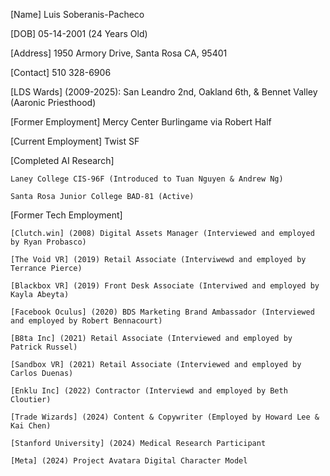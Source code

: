 

[Name] Luis Soberanis-Pacheco

[DOB] 05-14-2001 (24 Years Old)

[Address] 1950 Armory Drive, Santa Rosa CA, 95401

[Contact] 510 328-6906

[LDS Wards] (2009-2025): San Leandro 2nd, Oakland 6th, & Bennet Valley (Aaronic Priesthood)

[Former Employment] Mercy Center Burlingame via Robert Half

[Current Employment] Twist SF


[Completed AI Research]

    Laney College CIS-96F (Introduced to Tuan Nguyen & Andrew Ng)
    
    Santa Rosa Junior College BAD-81 (Active)
    
    
[Former Tech Employment]

    [Clutch.win] (2008) Digital Assets Manager (Interviewed and employed by Ryan Probasco)
    
    [The Void VR] (2019) Retail Associate (Interviwewd and employed by Terrance Pierce)
    
    [Blackbox VR] (2019) Front Desk Associate (Interviwed and employed by Kayla Abeyta)
    
    [Facebook Oculus] (2020) BDS Marketing Brand Ambassador (Interviewed and employed by Robert Bennacourt)
    
    [B8ta Inc] (2021) Retail Associate (Interviewed and employed by Patrick Russel)
    
    [Sandbox VR] (2021) Retail Associate (Interviewed and employed by Carlos Duenas)
    
    [Enklu Inc] (2022) Contractor (Interviewd and employed by Beth Cloutier)
    
    [Trade Wizards] (2024) Content & Copywriter (Employed by Howard Lee & Kai Chen)
    
    [Stanford University] (2024) Medical Research Participant
    
    [Meta] (2024) Project Avatara Digital Character Model
